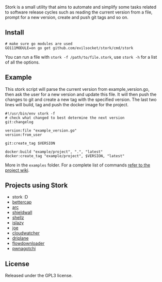 Stork is a small utility that aims to automate and simplify some tasks related to software release cycles such as 
reading the current version from a file, prompt for a new version, create and push git tags and so on.

## Install

    # make sure go modules are used
    GO111MODULE=on go get github.com/evilsocket/stork/cmd/stork

You can run a file with `stork -f /path/to/file.stork`, use `stork -h` for a list of all the options.

## Example

This stork script will parse the current version from example_version.go, then ask the user for a new version and update
this file. It will then push the changes to git and create a new tag with the specified version. The last two lines 
will build, tag and push the docker image for the project.

    #!/usr/bin/env stork -f
    # check what changed to best determine the next version
    git:changelog

    version:file "example_version.go"
    version:from_user

    git:create_tag $VERSION

    docker:build "example/project", ".", "latest"
    docker:create_tag "example/project", $VERSION, "latest"

More in the `examples` folder. For a complete list of commands [refer to the project wiki](https://github.com/evilsocket/stork/wiki/Commands).

## Projects using Stork

* stork :D
* [bettercap](https://github.com/bettercap/bettercap)
* [arc](https://github.com/evilsocket/arc)
* [shieldwall](https://github.com/evilsocket/shieldwall)
* [shellz](https://github.com/evilsocket/shellz)
* [islazy](https://github.com/evilsocket/islazy)
* [joe](https://github.com/evilsocket/joe)
* [cloudwatcher](https://github.com/Matrix86/cloudwatcher)
* [driplane](https://github.com/Matrix86/driplane)
* [flowdownloader](https://github.com/Matrix86/flowdownloader)
* [pwnagotchi](https://github.com/evilsocket/pwnagotchi)

## License

Released under the GPL3 license.
